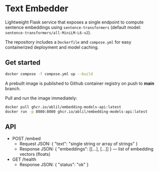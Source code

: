 # Text Embedder

Lightweight Flask service that exposes a single endpoint to compute sentence embeddings
using `sentence-transformers` (default model: `sentence-transformers/all-MiniLM-L6-v2`).

The repository includes a `Dockerfile` and `compose.yml` for easy containerized deployment and model caching.


## Get started
```bash
docker compose -f compose.yml up --build
```

A prebuilt image is published to Github container registry on push to **main** branch.

Pull and run the image immediately:
```bash
docker pull ghcr.io/ablil/embedding-models-api:latest
docker run -p 8080:8080 ghcr.io/ablil/embedding-models-api:latest
```

## API

* POST /embed 
  * Request JSON: { "text": "single string or array of strings" }
  * Response JSON: { "embeddings": [[...], [...]] } — list of embedding vectors (floats)
* GET /health 
    * Response JSON: { "status": "ok" }
